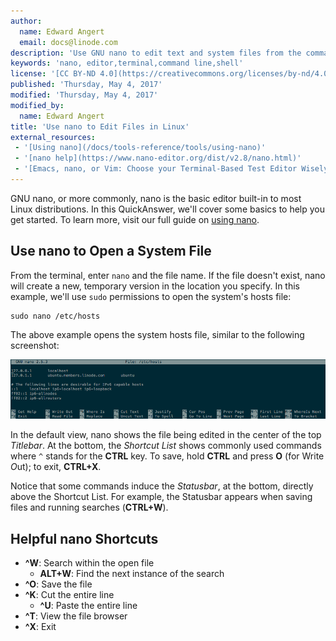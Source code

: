 ```yaml
---
author:
  name: Edward Angert
  email: docs@linode.com
description: 'Use GNU nano to edit text and system files from the command line.'
keywords: 'nano, editor,terminal,command line,shell'
license: '[CC BY-ND 4.0](https://creativecommons.org/licenses/by-nd/4.0)'
published: 'Thursday, May 4, 2017'
modified: 'Thursday, May 4, 2017'
modified_by:
  name: Edward Angert
title: 'Use nano to Edit Files in Linux'
external_resources:
 - '[Using nano](/docs/tools-reference/tools/using-nano)'
 - '[nano help](https://www.nano-editor.org/dist/v2.8/nano.html)'
 - '[Emacs, nano, or Vim: Choose your Terminal-Based Test Editor Wisely](https://medium.com/linode-cube/emacs-nano-or-vim-choose-your-terminal-based-text-editor-wisely-8f3826c92a68)'
---
```


GNU nano, or more commonly, nano is the basic editor built-in to most Linux distributions. In this QuickAnswer, we'll cover some basics to help you get started.
To learn more, visit our full guide on [using nano](/docs/tools-reference/tools/using-nano).

## Use nano to Open a System File

From the terminal, enter `nano` and the file name. If the file doesn't exist, nano will create a new, temporary version in the location you specify. In this example, we'll use `sudo` permissions to open the system's hosts file:

    sudo nano /etc/hosts

The above example opens the system hosts file, similar to the following screenshot:

![Ubuntu hosts file in nano](/docs/assets/nano-hosts-ubuntu.png "Ubuntu hosts file in nano")

In the default view, nano shows the file being edited in the center of the top *Titlebar*. At the bottom, the *Shortcut List* shows commonly used commands where `^` stands for the **CTRL** key. To save, hold **CTRL** and press **O** (for Write *O*ut); to exit, **CTRL+X**.

Notice that some commands induce the *Statusbar*, at the bottom, directly above the Shortcut List. For example, the Statusbar appears when saving files and running searches (**CTRL+W**).

## Helpful nano Shortcuts

* **^W**: Search within the open file
  * **ALT+W**: Find the next instance of the search
* **^O**: Save the file
* **^K**: Cut the entire line
  * **^U**: Paste the entire line
* **^T**: View the file browser
* **^X**: Exit


